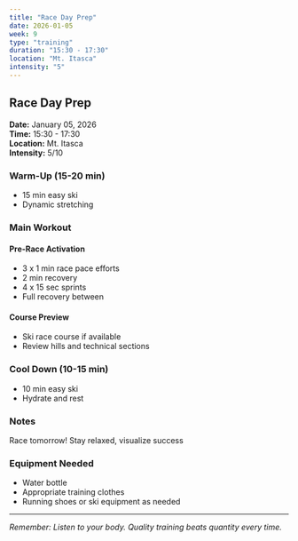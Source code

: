 ```yaml
---
title: "Race Day Prep"
date: 2026-01-05
week: 9
type: "training"
duration: "15:30 - 17:30"
location: "Mt. Itasca"
intensity: "5"
---
```


## Race Day Prep

**Date:** January 05, 2026  
**Time:** 15:30 - 17:30  
**Location:** Mt. Itasca  
**Intensity:** 5/10

### Warm-Up (15-20 min)
- 15 min easy ski
- Dynamic stretching

### Main Workout
#### Pre-Race Activation
- 3 x 1 min race pace efforts
- 2 min recovery
- 4 x 15 sec sprints
- Full recovery between

#### Course Preview
- Ski race course if available
- Review hills and technical sections

### Cool Down (10-15 min)
- 10 min easy ski
- Hydrate and rest

### Notes
Race tomorrow! Stay relaxed, visualize success

### Equipment Needed
- Water bottle
- Appropriate training clothes
- Running shoes or ski equipment as needed

---
*Remember: Listen to your body. Quality training beats quantity every time.*